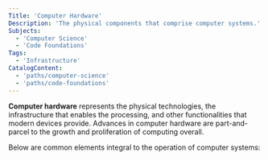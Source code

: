 ```yaml
---
Title: 'Computer Hardware'
Description: 'The physical components that comprise computer systems.'
Subjects:
  - 'Computer Science'
  - 'Code Foundations'
Tags:
  - 'Infrastructure'
CatalogContent:
  - 'paths/computer-science'
  - 'paths/code-foundations'
---
```


**Computer hardware** represents the physical technologies, the infrastructure that enables the processing, and other functionalities that modern devices provide. Advances in computer hardware are part-and-parcel to the growth and proliferation of computing overall.

Below are common elements integral to the operation of computer systems:
